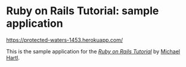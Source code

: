 # Ruby on Rails Tutorial: sample application

https://protected-waters-1453.herokuapp.com/

This is the sample application for
the [*Ruby on Rails Tutorial*](http://railstutorial.org/)
by [Michael Hartl](http://michaelhartl.com/).
